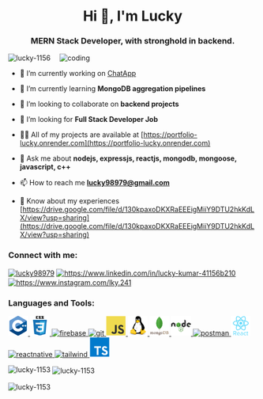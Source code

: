 <h1 align="center">Hi 👋, I'm Lucky</h1>
<h3 align="center">MERN Stack Developer, with stronghold in backend.</h3>

<img align="right" alt="coding" width="400" src="https://user-images.githubusercontent.com/55389276/140866485-8fb1c876-9a8f-4d6a-98dc-08c4981eaf70.gif">

<p align="left"> <img src="https://komarev.com/ghpvc/?username=lucky-1156&label=Profile%20views&color=0e75b6&style=flat" alt="lucky-1156" /> </p>

- 🔭 I’m currently working on [ChatApp](https://github.com/Lucky-1153/Chat-App)

- 🌱 I’m currently learning **MongoDB aggregation pipelines**

- 👯 I’m looking to collaborate on **backend projects**

- 🤝 I’m looking for **Full Stack Developer Job**

- 👨‍💻 All of my projects are available at [https://portfolio-lucky.onrender.com](https://portfolio-lucky.onrender.com)

- 💬 Ask me about **nodejs, expressjs, reactjs, mongodb, mongoose, javascript, c++**

- 📫 How to reach me **lucky98979@gmail.com**

- 📄 Know about my experiences [https://drive.google.com/file/d/130kpaxoDKXRaEEEigMiiY9DTU2hkKdLX/view?usp=sharing](https://drive.google.com/file/d/130kpaxoDKXRaEEEigMiiY9DTU2hkKdLX/view?usp=sharing)

<h3 align="left">Connect with me:</h3>
<p align="left">
<a href="https://twitter.com/lucky98979" target="blank"><img align="center" src="https://raw.githubusercontent.com/rahuldkjain/github-profile-readme-generator/master/src/images/icons/Social/twitter.svg" alt="lucky98979" height="30" width="40" /></a>
<a href="https://linkedin.com/in/https://www.linkedin.com/in/lucky-kumar-41156b210" target="blank"><img align="center" src="https://raw.githubusercontent.com/rahuldkjain/github-profile-readme-generator/master/src/images/icons/Social/linked-in-alt.svg" alt="https://www.linkedin.com/in/lucky-kumar-41156b210" height="30" width="40" /></a>
<a href="https://instagram.com/https://www.instagram.com/lky.241" target="blank"><img align="center" src="https://raw.githubusercontent.com/rahuldkjain/github-profile-readme-generator/master/src/images/icons/Social/instagram.svg" alt="https://www.instagram.com/lky.241" height="30" width="40" /></a>
</p>

<h3 align="left">Languages and Tools:</h3>
<p align="left"> <a href="https://www.w3schools.com/cpp/" target="_blank" rel="noreferrer"> <img src="https://raw.githubusercontent.com/devicons/devicon/master/icons/cplusplus/cplusplus-original.svg" alt="cplusplus" width="40" height="40"/> </a> <a href="https://www.w3schools.com/css/" target="_blank" rel="noreferrer"> <img src="https://raw.githubusercontent.com/devicons/devicon/master/icons/css3/css3-original-wordmark.svg" alt="css3" width="40" height="40"/> </a> <a href="https://expressjs.com" target="_blank" rel="noreferrer">  </a> <a href="https://firebase.google.com/" target="_blank" rel="noreferrer"> <img src="https://www.vectorlogo.zone/logos/firebase/firebase-icon.svg" alt="firebase" width="40" height="40"/> </a> <a href="https://git-scm.com/" target="_blank" rel="noreferrer"> <img src="https://www.vectorlogo.zone/logos/git-scm/git-scm-icon.svg" alt="git" width="40" height="40"/> </a> <a href="https://developer.mozilla.org/en-US/docs/Web/JavaScript" target="_blank" rel="noreferrer"> <img src="https://raw.githubusercontent.com/devicons/devicon/master/icons/javascript/javascript-original.svg" alt="javascript" width="40" height="40"/> </a> <a href="https://www.linux.org/" target="_blank" rel="noreferrer"> <img src="https://raw.githubusercontent.com/devicons/devicon/master/icons/linux/linux-original.svg" alt="linux" width="40" height="40"/> </a> <a href="https://www.mongodb.com/" target="_blank" rel="noreferrer"> <img src="https://raw.githubusercontent.com/devicons/devicon/master/icons/mongodb/mongodb-original-wordmark.svg" alt="mongodb" width="40" height="40"/> </a> <a href="https://nodejs.org" target="_blank" rel="noreferrer"> <img src="https://raw.githubusercontent.com/devicons/devicon/master/icons/nodejs/nodejs-original-wordmark.svg" alt="nodejs" width="40" height="40"/> </a> <a href="https://postman.com" target="_blank" rel="noreferrer"> <img src="https://www.vectorlogo.zone/logos/getpostman/getpostman-icon.svg" alt="postman" width="40" height="40"/> </a> <a href="https://reactjs.org/" target="_blank" rel="noreferrer"> <img src="https://raw.githubusercontent.com/devicons/devicon/master/icons/react/react-original-wordmark.svg" alt="react" width="40" height="40"/> </a> <a href="https://reactnative.dev/" target="_blank" rel="noreferrer"> <img src="https://reactnative.dev/img/header_logo.svg" alt="reactnative" width="40" height="40"/> </a> <a href="https://tailwindcss.com/" target="_blank" rel="noreferrer"> <img src="https://www.vectorlogo.zone/logos/tailwindcss/tailwindcss-icon.svg" alt="tailwind" width="40" height="40"/> </a> <a href="https://www.typescriptlang.org/" target="_blank" rel="noreferrer"> <img src="https://raw.githubusercontent.com/devicons/devicon/master/icons/typescript/typescript-original.svg" alt="typescript" width="40" height="40"/> </a> </p>
<p><img align="left" src="https://github-readme-stats.vercel.app/api/top-langs?username=lucky-1153&show_icons=true&locale=en&layout=compact" alt="lucky-1153" /></p>

<p>&nbsp;<img align="center" src="https://github-readme-stats.vercel.app/api?username=lucky-1153&show_icons=true&locale=en" alt="lucky-1153" /></p>

<p><img align="center" src="https://github-readme-streak-stats.herokuapp.com/?user=lucky-1153&" alt="lucky-1153" /></p>

